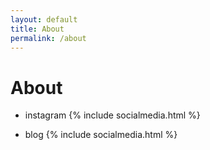 ```yaml
---
layout: default
title: About
permalink: /about
---
```

# About

- instagram
{% include socialmedia.html %}

- blog
{% include socialmedia.html %}
